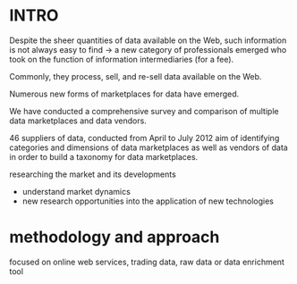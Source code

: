 
# INTRO
Despite the sheer quantities of data available on the
Web, such information is not always easy to find
->
a new category of professionals emerged who
took on the function of information intermediaries (for a fee).

Commonly, they process, sell, and re-sell data available on the Web.

Numerous new forms of marketplaces for data have emerged.

We have conducted a comprehensive survey and comparison of multiple data
marketplaces and data vendors.

46 suppliers of data, conducted from April to July 2012
aim of identifying categories and dimensions of data marketplaces as well as vendors of data in order to build a taxonomy for data marketplaces.

researching the market and its developments
- understand market dynamics
- new research opportunities into the application of new technologies

# methodology and approach

focused on online web services, trading data, raw data or data enrichment tool

